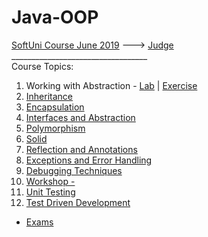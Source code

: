 # Java-OOP
[SoftUni Course June 2019](https://softuni.bg/trainings/2351/java-oop-june-2019) --->
[Judge](https://judge.softuni.bg/Contests/#!/List/ByCategory/187/Java-OOP-Exercises)<br/>
__________________________________<br/>
Course Topics: <br/>
01. Working with Abstraction - [Lab](https://github.com/iSvirchev/Java-OOP/tree/master/Courses/01.%20Working%20With%20Abstraction/Lab) | [Exercise](https://github.com/iSvirchev/Java-OOP/tree/master/Courses/01.%20Working%20With%20Abstraction/Exercise)<br/>
02. [Inheritance](https://github.com/iSvirchev/Java-OOP/tree/master/Courses/02.%20Inheritance)<br/>
03. [Encapsulation](https://github.com/iSvirchev/Java-OOP/tree/master/Courses/03.%20Encapsulation/)<br/>
04. [Interfaces and Abstraction]()<br/>
05. [Polymorphism]()<br/>
06. [Solid]()<br/>
07. [Reflection and Annotations]()<br/>
08. [Exceptions and Error Handling]()<br/>
09. [Debugging Techniques]()<br/>
10. [Workshop - ]()<br/> 
11. [Unit Testing]()<br/> 
12. [Test Driven Development]()<br/> 
* [Exams]()
